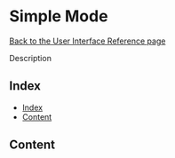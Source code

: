 # Simple Mode

[Back to the User Interface Reference page](README.md#readme)

Description

## Index
* [Index](#index)
* [Content](#content)

## Content
